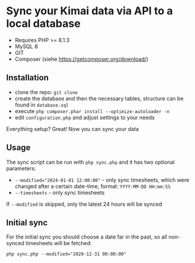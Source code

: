 # Sync your Kimai data via API to a local database

- Requires PHP >= 8.1.3
- MySQL 8
- GIT
- Composer (siehe https://getcomposer.org/download/)

## Installation

- clone the repo: `git clone `
- create the database and then the necessary tables, structure can be found in `database.sql`  
- execute `php composer.phar install --optimize-autoloader -n`
- edit `configuration.php` and adjust settings to your needs

Everything setup? Great! Now you can sync your data

## Usage

The sync script can be run with `php sync.php` and it has two optional parameters:

- `--modified="2024-01-01 12:00:00"` - only sync timesheets, which were changed after a certain date-time, format: `YYYY-MM-DD HH:mm:SS`
- `--timesheets` - only sync timesheets

If `--modified` is skipped, only the latest 24 hours will be synced

## Initial sync

For the initial sync you should choose a date far in the past, so all non-synced timesheets will be fetched:

```
php sync.php --modified="2020-12-31 00:00:00"
```
